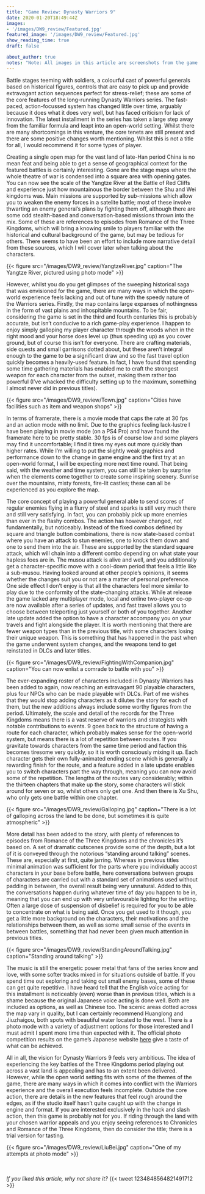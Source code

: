 ```yaml
---
title: "Game Review: Dynasty Warriors 9"
date: 2020-01-20T18:49:44Z
images: 
- '/images/DW9_review/Featured.jpg'
featured_image: '/images/DW9_review/Featured.jpg'
show_reading_time: true
draft: false

about_author: true
notes: "Note: All images in this article are screenshots from the game and copyright belongs to Koei Tecmo Games. Please do not re-upload or re-use anywhere."
---
```


Battle stages teeming with soldiers, a colourful cast of powerful generals based on historical figures, controls that are easy to pick up and provide extravagant action sequences perfect for stress-relief; these are some of the core features of the long-running Dynasty Warriors series. The fast-paced, action-focussed system has changed little over time, arguably because it does what it does very well, but has faced criticism for lack of innovation. The latest installment in the series has taken a large step away from the familiar formula and leapt into an open-world setting. Whilst there are many shortcomings in this venture, the core tenets are still present and there are some positive changes worth mentioning. Whilst this is not a title for all, I would recommend it for some types of player. 

Creating a single open map for the vast land of late-Han period China is no mean feat and being able to get a sense of geographical context for the featured battles is certainly interesting. Gone are the stage maps where the whole theatre of war is condensed into a square area with opening gates. You can now see the scale of the Yangtze River at the Battle of Red Cliffs and experience just how mountainous the border between the Shu and Wei kingdoms was. Main missions are supported by sub-missions which allow you to weaken the enemy forces in a satelite battle; most of these involve thwarting an enemy general’s plans by fighting them off, although there are some odd stealth-based and conversation-based missions thrown into the mix. Some of these are references to episodes from Romance of the Three Kingdoms, which will bring a knowing smile to players familiar with the historical and cultural background of the game, but may be tedious for others. There seems to have been an effort to include more narrative detail from these sources, which I will cover later when talking about the characters. 

{{< figure src="/images/DW9_review/YangtzeRiver.jpg" caption="The Yangtze River, pictured using photo mode" >}}

However, whilst you do you get glimpses of the sweeping historical saga that was envisioned for the game, there are many ways in which the open-world experience feels lacking and out of tune with the speedy nature of the Warriors series. Firstly, the map contains large expanses of nothingness in the form of vast plains and inhospitable mountains. To be fair, considering the game is set in the third and fourth centuries this is probably accurate, but isn’t conducive to a rich game-play experience. I happen to enjoy simply galloping my player character through the woods when in the right mood and your horse does level up (thus speeding up) as you cover ground, but of course this isn’t for everyone. There are crafting materials, side quests and small garrisons dotted about, but these aren’t integral enough to the game to be a significant draw and so the fast travel option quickly becomes a heavily-used feature. In fact, I have found that spending some time gathering materials has enabled me to craft the strongest weapon for each character from the outset, making them rather too powerful (I’ve whacked the difficulty setting up to the maximum, something I almost never did in previous titles). 

{{< figure src="/images/DW9_review/Town.jpg" caption="Cities have facilities such as item and weapon shops" >}}

In terms of framerate, there is a movie mode that caps the rate at 30 fps and an action mode with no limit. Due to the graphics feeling lack-lustre I have been playing in movie mode (on a PS4 Pro) and have found the framerate here to be pretty stable. 30 fps is of course low and some players may find it uncomfortable; I find it tires my eyes out more quickly than higher rates. While I’m willing to put the slightly weak graphics and performance down to the change in game engine and the first try at an open-world format, I will be expecting more next time round. That being said, with the weather and time system, you can still be taken by surprise when the elements come together to create some inspiring scenery. Sunrise over the mountains, misty forests, fire-lit castles; these can all be experienced as you explore the map.

The core concept of playing a powerful general able to send scores of regular enemies flying in a flurry of steel and sparks is still very much there and still very satisfying. In fact, you can probably pick up more enemies than ever in the flashy combos. The action has however changed, not fundamentally, but noticeably. Instead of the fixed combos defined by square and triangle button combinations, there is now state-based combat where you have an attack to stun enemies, one to knock them down and one to send them into the air. These are supported by the standard square attack, which will chain into a different combo depending on what state your hapless foes are in. The musou attack is alive and well, and you additionally get a character-specific move with a cool-down period that feels a little like a sub-musou. Having looked around at other people’s opinions, it seems whether the changes suit you or not are a matter of personal preference. One side effect I don’t enjoy is that all the characters feel more similar to play due to the conformity of the state-changing attacks. While at release the game lacked any multiplayer mode, local and online two-player co-op are now available after a series of updates, and fast travel allows you to choose between teleporting just yourself or both of you together. Another late update added the option to have a character accompany you on your travels and fight alongside the player. It is worth mentioning that there are fewer weapon types than in the previous title, with some characters losing their unique weapon. This is something that has happened in the past when the game underwent system changes, and the weapons tend to get reinstated in DLCs and later titles. 

{{< figure src="/images/DW9_review/FightingWithCompanion.jpg" caption="You can now enlist a comrade to battle with you" >}}

The ever-expanding roster of characters included in Dynasty Warriors has been added to again, now reaching an extravagant 90 playable characters, plus four NPCs who can be made playable with DLCs. Part of me wishes that they would stop adding characters as it dilutes the story for each of them, but the new additions always include some worthy figures from the period. Ultimately, the scale and detail of the records for the Three Kingdoms means there is a vast reserve of warriors and strategists with notable contributions to events. 9 goes back to the structure of having a route for each character, which probably makes sense for the open-world system, but means there is a lot of repetition between routes. If you gravitate towards characters from the same time period and faction this becomes tiresome very quickly, so it is worth consciously mixing it up. Each character gets their own fully-animated ending scene which is generally a rewarding finish for the route, and a feature added in a late update enables you to switch characters part the way through, meaning you can now avoid some of the repetition. The lengths of the routes vary considerably; within the thirteen chapters that make up the story, some characters will stick around for seven or so, whilst others only get one. And then there is Xu Shu, who only gets one battle within one chapter. 

{{< figure src="/images/DW9_review/Galloping.jpg" caption="There is a lot of galloping across the land to be done, but sometimes it is quite atmospheric" >}}

More detail has been added to the story, with plenty of references to episodes from Romance of the Three Kingdoms and the chronicles it’s based on. A set of dramatic cutscenes provide some of the depth, but a lot of it is conveyed through the notorious “standing around talking” scenes. These are, especially at first, quite jarring. Whereas in previous titles minimal animation was sufficient for the parts where you individually accost characters in your base before battle, here conversations between groups of characters are carried out with a standard set of animations used without padding in between, the overall result being very unnatural. Added to this, the conversations happen during whatever time of day you happen to be in, meaning that you can end up with very unfavourable lighting for the setting. Often a large dose of suspension of disbelief is required for you to be able to concentrate on what is being said. Once you get used to it though, you get a little more background on the characters, their motivations and the relationships between them, as well as some small sense of the events in between battles, something that had never been given much attention in previous titles.

{{< figure src="/images/DW9_review/StandingAroundTalking.jpg" caption="Standing around talking" >}}

The music is still the energetic power metal that fans of the series know and love, with some softer tracks mixed in for situations outside of battle. If you spend time out exploring and taking out small enemy bases, some of these can get quite repetitive. I have heard tell that the English voice acting for this installment is noticeably (even) worse than in previous titles, which is a shame because the original Japanese voice acting is done well. Both are included as options, as well as Chinese too. The scenic areas dotted across the map vary in quality, but I can certainly recommend Huanglong and Jiuzhaigou, both spots with beautiful water located to the west. There is a photo mode with a variety of adjustment options for those interested and I must admit I spent more time than expected with it. The official photo competition results on the game’s Japanese website [here](https://www.gamecity.ne.jp/smusou8/campaign_20190801_02.html) give a taste of what can be achieved. 

All in all, the vision for Dynasty Warriors 9 feels very ambitious. The idea of experiencing the key battles of the Three Kingdoms period playing out across a vast land is appealing and has to an extent been delivered. However, while the open world setting fits with some of the themes of the game, there are many ways in which it comes into conflict with the Warriors experience and the overall execution feels incomplete. Outside the core action, there are details in the new features that feel rough around the edges, as if the studio itself hasn’t quite caught up with the change in engine and format. If you are interested exclusively in the hack and slash action, then this game is probably not for you. If riding through the land with your chosen warrior appeals and you enjoy seeing references to Chronicles and Romance of the Three Kingdoms, then do consider the title; there is a trial version for tasting. 

{{< figure src="/images/DW9_review/LiuBei.jpg" caption="One of my attempts at photo mode" >}}  
  
\
\
*If you liked this article, why not share it?*
{{< tweet 1234848564821491712 >}}


